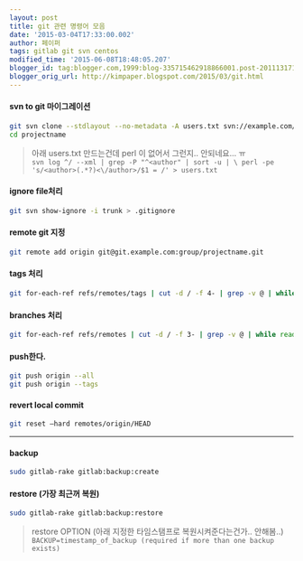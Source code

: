```yaml
---
layout: post
title: git 관련 명령어 모음
date: '2015-03-04T17:33:00.002'
author: 페이퍼
tags: gitlab git svn centos
modified_time: '2015-06-08T18:48:05.207'
blogger_id: tag:blogger.com,1999:blog-335715462918866001.post-2011131711525447741
blogger_orig_url: http://kimpaper.blogspot.com/2015/03/git.html
---
```


#### svn to git 마이그레이션
```bash
git svn clone --stdlayout --no-metadata -A users.txt svn://example.com/repository/projectname
cd projectname
```
>아래 users.txt 만드는건데 perl 이 없어서 그런지.. 안되네요... ㅠ  
>```svn log ^/ --xml | grep -P "^<author" | sort -u | \ perl -pe 's/<author>(.*?)<\/author>/$1 = /' > users.txt```

#### ignore file처리
```bash
git svn show-ignore -i trunk > .gitignore
```

#### remote git 지정
```bash
git remote add origin git@git.example.com:group/projectname.git
```


#### tags 처리
```bash
git for-each-ref refs/remotes/tags | cut -d / -f 4- | grep -v @ | while read tagname; do git tag "$tagname" "tags/$tagname"; git branch -r -d "tags/$tagname"; done
```

#### branches 처리
```bash
git for-each-ref refs/remotes | cut -d / -f 3- | grep -v @ | while read branchname; do git branch "$branchname" "refs/remotes/$branchname"; git branch -r -d "$branchname"; done
```

#### push한다.
```bash
git push origin --all
git push origin --tags
```


#### revert local commit 
```bash
git reset —hard remotes/origin/HEAD
```

-----------

#### backup
```bash
sudo gitlab-rake gitlab:backup:create
```

#### restore (가장 최근꺼 복원)
```bash
sudo gitlab-rake gitlab:backup:restore
```
>restore OPTION (아래 지정한 타임스탬프로 복원시켜준다는건가.. 안해봄..)  
>```BACKUP=timestamp_of_backup (required if more than one backup exists)```

